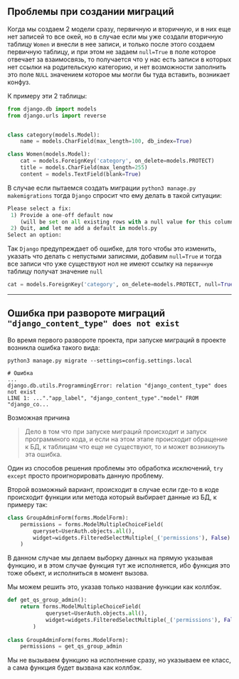 Проблемы при создании миграций
---

Когда мы создаем 2 модели сразу, первичную и вторичную, и в них еще
нет записей то все окей, но в случае если мы уже создали вторичную
таблицу `Women` и внесли в нее записи, и только после этого создаем 
первичную таблицу, и при этом не задаем `null=True` в поле
которое отвечает за взаимосвязь, то получается что у нас есть записи
в которых нет ссылки на родительскую категорию, и нет возможности
заполнить это поле `NULL` значением которое мы могли бы туда 
вставить, возникает конфуз.

К примеру эти 2 таблицы:
```python
from django.db import models
from django.urls import reverse


class category(models.Model):
    name = models.CharField(max_length=100, db_index=True)

class Women(models.Model):
    cat = models.ForeignKey('category', on_delete=models.PROTECT)
    title = models.CharField(max_length=255)
    content = models.TextField(blank=True)
```

В случае если пытаемся создать миграции 
`python3 manage.py makemigrations` тогда `Django` спросит что ему 
делать в такой ситуации:  

```python
Please select a fix:
 1) Provide a one-off default now 
    (will be set on all existing rows with a null value for this column)
 2) Quit, and let me add a default in models.py
Select an option: 

```

Так `Django` предупреждает об ошибке, для того чтобы это изменить, 
указать что делать с непустыми записями, добавим `null=True` и тогда
все записи что уже существуют нол не имеют ссылку на `первичную` таблицу
получат значение `null`

```python
cat = models.ForeignKey('category', on_delete=models.PROTECT, null=True)
```

---
Ошибка при развороте миграций `"django_content_type" does not exist`
---
Во время первого развороте проекта, при запуске миграций в проекте возникла ошибка
такого вида:

    python3 manage.py migrate --settings=config.settings.local

    # Ошибка
    ...
    django.db.utils.ProgrammingError: relation "django_content_type" does not exist
    LINE 1: ..."."app_label", "django_content_type"."model" FROM "django_co...

Возможная причина
>Дело в том что при запуске миграций происходит и запуск программного кода, и 
>если на этом этапе происходит обращение к БД, к таблицам что еще не существуют,
>то и может возникнуть эта ошибка.

Один из способов решения проблемы это обработка исключений, `try` `except`
просто проигнорировать данную проблему.

Второй возможный вариант, происходит в случае если где-то в коде происходит 
функции или метода который выбирает данные из БД, к примеру так: 

```python
class GroupAdminForm(forms.ModelForm):
    permissions = forms.ModelMultipleChoiceField(
        queryset=UserAuth.objects.all(),
        widget=widgets.FilteredSelectMultiple(_('permissions'), False)
    )
```

В данном случае мы делаем выборку данных на прямую указывая функцию, и в 
этом случае функция тут же исполняется, ибо функция это тоже обьект, и 
исполниться в момент вызова.

Мы можем решить это, указав только название функции как коллбэк.

```python
def get_qs_group_admin():
    return forms.ModelMultipleChoiceField(
            queryset=UserAuth.objects.all(),
            widget=widgets.FilteredSelectMultiple(_('permissions'), False)
        )
    
class GroupAdminForm(forms.ModelForm):
    permissions = get_qs_group_admin
```

Мы не вызываем функцию на исполнение сразу, но указываем ее класс, а 
сама функция будет вызвана как коллбэк.
